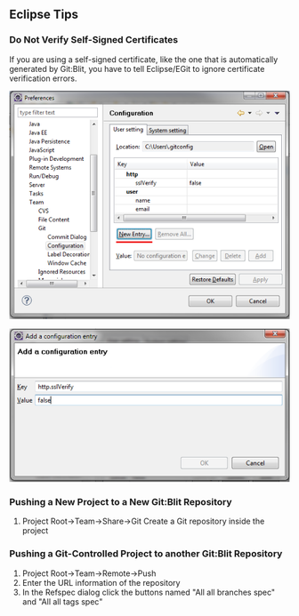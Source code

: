 ## Eclipse Tips

### Do Not Verify Self-Signed Certificates
If you are using a self-signed certificate, like the one that is automatically generated by Git:Blit, you have to tell Eclipse/EGit to ignore certificate verification errors.

![sslverify](sslverify.png "http.sslVerify setting")

![sslverify2](sslverify2.png "Adding http.sslVerify setting")    

### Pushing a New Project to a New Git:Blit Repository
1. Project Root->Team->Share->Git
Create a Git repository inside the project

### Pushing a Git-Controlled Project to another Git:Blit Repository
1. Project Root->Team->Remote->Push
2. Enter the URL information of the repository
3. In the Refspec dialog click the buttons named  "All all branches spec" and "All all tags spec"

